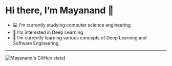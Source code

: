 # Hi there, I’m Mayanand :wave:
- :computer: I'm currently studying computer science engineering
- 👀 I’m interested in Deep Learning
- 🌱 I’m currently learning various concepts of Deep Learning and Software Engineering.
***

![Mayanand's GitHub stats](https://github-readme-stats.vercel.app/api?username=yMayanand)]


<!---
yMayanand/yMayanand is a ✨ special ✨ repository because its `README.md` (this file) appears on your GitHub profile.
You can click the Preview link to take a look at your changes.
--->
